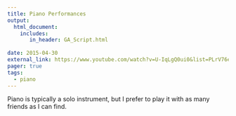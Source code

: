 ```yaml
---
title: Piano Performances
output: 
  html_document:
    includes:
       in_header: GA_Script.html
       
date: 2015-04-30
external_link: https://www.youtube.com/watch?v=U-IqLgQ0ui0&list=PLrV76eiXOtDYvUUYc8ABsDJm-4sGZjYbb&index=6
pager: true
tags:
  - piano
---
```


Piano is typically a solo instrument, but I prefer to play it with as many friends as I can find.

<!--more-->
